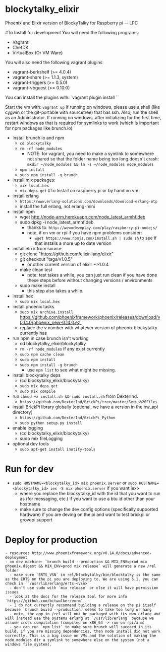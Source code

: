 # blockytalky_elixir
Phoenix and Elixir version of BlockyTalky for Raspberry pi -- LPC

#To Install for development
You will need the following programs:
- Vagrant
- ChefDK
- VirtualBox (Or VM Ware)

You will also need the following vagrant plugins:
- vagrant-berkshelf (>= 4.0.4)
- vagrant-share     (>= 1.1.3, system)
- vagrant-triggers  (>= 0.5.0)
- vagrant-vbguest   (>= 0.10.0)

You can install the plugins with: `vagrant plugin install <plugin-name>``

Start the vm with:
`vagrant up`
If running on windows, please use a shell (like cygwin or the git-portable with sourcetree) that has ssh. Also, run the shell as an Administrator.
If running on windows, after initializing for the first time, restart windows as that is required for symlinks to work (which is important for npm packages like brunch.io)
- Install brunch io and npm
  - `cd blockytalky`
  - `rm -rf node_modules`
      - NOTE: for vagrant, you need to make a symlink to somewhere not shared so that the folder name being too long doesn't crash: `mkdir ~/node_modules && ln -s ~/node_modules node_modules`
  - `npm install`
  - `sudo npm install -g brunch`
- install mix packages:
  -  `mix local.hex`
  -  `mix deps.get`
#To Install on raspberry pi or by hand on vm:
- install erlang
  - `https://www.erlang-solutions.com/downloads/download-erlang-otp`
  - install the full erlang, not erlang-mini
- install npm
  - wget http://node-arm.herokuapp.com/node_latest_armhf.deb
  - sudo dpkg -i node_latest_armhf.deb
    - thanks to: `http://weworkweplay.com/play/raspberry-pi-nodejs/`
    - note, if on vm or rpi if you have npm problems consider:
      - `wget https://www.npmjs.com/install.sh | sudo sh` to see if that installs a more up to date version
- install elixir from source
  - git clone "https://github.com/elixir-lang/elixir"
  - git checkout "tags/v1.0.5"
    - or other current version of elixir ~>1.0.4
  - make clean test
    - note: test takes a while, you can just run clean if you have done these steps before without changing versions / environments
  - sudo make install
    - this step also takes a while.
- install hex
  - `sudo mix local.hex`
- install phoenix tasks
  - `sudo mix archive.install` https://github.com/phoenixframework/phoenix/releases/download/v0.14.0/phoenix_new-0.14.0.ez`
  - replace the v number with whatever version of pheonix blockytalky currently has
- run npm in case brunch isn't working
  - cd blockytalky_elixir/blockytalky
  - `rm -rf node_modules` if any exist currently
  - `sudo npm cache clean`
  - `sudo npm install`
  - `sudo npm install -g brunch`
    - use `npm list` to see what might be missing.
- install blockytalky deps
  - (cd blockytalky_elixir/blockytalky)
  - `sudo mix deps.get`
  - `sudo mix compile`
- run `chmod +x install.sh && sudo install.sh` from DexterInd.
  - `https://github.com/DexterInd/BrickPi/tree/master/Setup%20Files`
- install BrickPi library globally (optional, we have a version in the hw_api directory)
  - `https://github.com/DexterInd/BrickPi_Python`
  - `sudo python setup.py install`
- enable logging
  - (cd blockytalky_elixir/blockytalky)
  - sudo mix fileLogging
- optional dev tools
  - `sudo apt-get install inotify-tools`

# Run for dev
  - `sudo HOSTNAME=<blockytalky_id> mix phoenix.server` or `sudo HOSTNAME=<blockytalky_id> iex -S mix phoenix.server` if you want iex>
    - where you replace the blockytalky_id with the id that you want to run as (for messaging, etc.) if you want to use a btu id other than your hostname
    - make sure to change the dev config options (specifically supported hardware) if you are deving on the pi and want to test brickpi or grovepi support
# Deploy for production
    - resource: http://www.phoenixframework.org/v0.14.0/docs/advanced-deployment
    - on dev machine: `brunch build --production && MIX_ENV=prod mix phoenix.digest && MIX_ENV=prod mix release` will generate a new /rel folder
      - make sure `ERTS_VSN` in rel/blockytalky/bin/blocktalky is the same as the ERTS on the pi you are deploying to. We are using 6.1. you can check in ``/usr/lib/erlang/erts-<vsn>`
      - don't use sudo with `mix release` or else it will have permission issues
      - look at the docs for the release tool for more info `https://github.com/bitwalker/exrm`
      - I do not currently recommend building a release on the pi itself because `brunch build --production` seems to take too long or hang
      - note, the app in /rel will not be packaged with its own erlang and will instead use the systems erlang at `/usr/lib/erlang` because we assume cross compilation (compiled on x86_64 -> run on rpi/arm)
      - you can run `npm list` to make sure brunch will succeed in its build. if you are missing dependencies, then node install did not work correctly. This is a big issue on VMs and the solution of making the node_modules dir a symlink to somewhere else on the system (not a windows file system).
